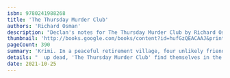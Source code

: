 ```yaml
---
isbn: 9780241988268
title: 'The Thursday Murder Club'
authors: 'Richard Osman'
description: "Declan's notes for The Thursday Murder Club by Richard Osman."
thumbnail: 'http://books.google.com/books/content?id=hufGzQEACAAJ&printsec=frontcover&img=1&zoom=5&source=gbs_api'
pageCount: 390
summary: 'Krimi. In a peaceful retirement village, four unlikely friends meet up once a week to investigate unsolved killings. But when a local property developer shows'
details: "  up dead, 'The Thursday Murder Club' find themselves in the middle of their first live case. The four friends, Elizabeth, Joyce, Ibrahim and Ron, might be octogenarians, but they still have a few tricks up their sleeves. Can our unorthodox but brilliant gang catch the killer, before it's too late?"
date: 2021-10-25
---
```

